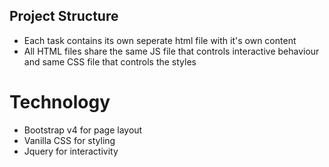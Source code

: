 ## Project Structure ##
- Each task contains its own seperate html file with it's own content
- All HTML files share the same JS file that controls interactive behaviour and same CSS file that controls the styles

# Technology #
- Bootstrap v4 for page layout
- Vanilla CSS for styling
- Jquery for interactivity
